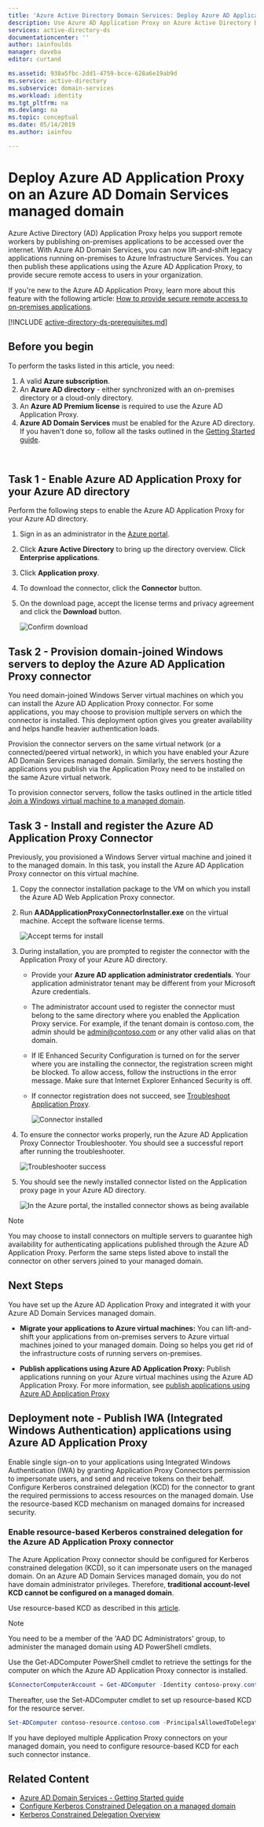 ```yaml
---
title: 'Azure Active Directory Domain Services: Deploy Azure AD Application Proxy | Microsoft Docs'
description: Use Azure AD Application Proxy on Azure Active Directory Domain Services managed domains
services: active-directory-ds
documentationcenter: ''
author: iainfoulds
manager: daveba
editor: curtand

ms.assetid: 938a5fbc-2dd1-4759-bcce-628a6e19ab9d
ms.service: active-directory
ms.subservice: domain-services
ms.workload: identity
ms.tgt_pltfrm: na
ms.devlang: na
ms.topic: conceptual
ms.date: 05/14/2019
ms.author: iainfou

---
```


# Deploy Azure AD Application Proxy on an Azure AD Domain Services managed domain
Azure Active Directory (AD) Application Proxy helps you support remote workers by publishing on-premises applications to be accessed over the internet. With Azure AD Domain Services, you can now lift-and-shift legacy applications running on-premises to Azure Infrastructure Services. You can then publish these applications using the Azure AD Application Proxy, to provide secure remote access to users in your organization.

If you're new to the Azure AD Application Proxy, learn more about this feature with the following article:
[How to provide secure remote access to on-premises applications](../active-directory/manage-apps/application-proxy.md).

[!INCLUDE [active-directory-ds-prerequisites.md](../../includes/active-directory-ds-prerequisites.md)]

## Before you begin
To perform the tasks listed in this article, you need:

1. A valid **Azure subscription**.
2. An **Azure AD directory** - either synchronized with an on-premises directory or a cloud-only directory.
3. An **Azure AD Premium license** is required to use the Azure AD Application Proxy.
4. **Azure AD Domain Services** must be enabled for the Azure AD directory. If you haven't done so, follow all the tasks outlined in the [Getting Started guide](tutorial-create-instance.md).

<br>

## Task 1 - Enable Azure AD Application Proxy for your Azure AD directory
Perform the following steps to enable the Azure AD Application Proxy for your Azure AD directory.

1. Sign in as an administrator in the [Azure portal](https://portal.azure.com).

2. Click **Azure Active Directory** to bring up the directory overview. Click **Enterprise applications**.

3. Click **Application proxy**.

4. To download the connector, click the **Connector** button.

5. On the download page, accept the license terms and privacy agreement and click the **Download** button.

    ![Confirm download](./media/app-proxy/app-proxy-enabled-confirm-download.png)


## Task 2 - Provision domain-joined Windows servers to deploy the Azure AD Application Proxy connector
You need domain-joined Windows Server virtual machines on which you can install the Azure AD Application Proxy connector. For some applications, you may choose to provision multiple servers on which the connector is installed. This deployment option gives you greater availability and helps handle heavier authentication loads.

Provision the connector servers on the same virtual network (or a connected/peered virtual network), in which you have enabled your Azure AD Domain Services managed domain. Similarly, the servers hosting the applications you publish via the Application Proxy need to be installed on the same Azure virtual network.

To provision connector servers, follow the tasks outlined in the article titled [Join a Windows virtual machine to a managed domain](active-directory-ds-admin-guide-join-windows-vm.md).


## Task 3 - Install and register the Azure AD Application Proxy Connector
Previously, you provisioned a Windows Server virtual machine and joined it to the managed domain. In this task, you install the Azure AD Application Proxy connector on this virtual machine.

1. Copy the connector installation package to the VM on which you install the Azure AD Web Application Proxy connector.

2. Run **AADApplicationProxyConnectorInstaller.exe** on the virtual machine. Accept the software license terms.

    ![Accept terms for install](./media/app-proxy/app-proxy-install-connector-terms.png)
3. During installation, you are prompted to register the connector with the Application Proxy of your Azure AD directory.
   * Provide your **Azure AD application administrator credentials**. Your application administrator tenant may be different from your Microsoft Azure credentials.
   * The administrator account used to register the connector must belong to the same directory where you enabled the Application Proxy service. For example, if the tenant domain is contoso.com, the admin should be admin@contoso.com or any other valid alias on that domain.
   * If IE Enhanced Security Configuration is turned on for the server where you are installing the connector, the registration screen might be blocked. To allow access, follow the instructions in the error message. Make sure that Internet Explorer Enhanced Security is off.
   * If connector registration does not succeed, see [Troubleshoot Application Proxy](../active-directory/manage-apps/application-proxy-troubleshoot.md).

     ![Connector installed](./media/app-proxy/app-proxy-connector-installed.png)
4. To ensure the connector works properly, run the Azure AD Application Proxy Connector Troubleshooter. You should see a successful report after running the troubleshooter.

    ![Troubleshooter success](./media/app-proxy/app-proxy-connector-troubleshooter.png)
5. You should see the newly installed connector listed on the Application proxy page in your Azure AD directory.

    ![In the Azure portal, the installed connector shows as being available](./media/app-proxy/app-proxy-connector-page.png)

> [!NOTE]
> You may choose to install connectors on multiple servers to guarantee high availability for authenticating applications published through the Azure AD Application Proxy. Perform the same steps listed above to install the connector on other servers joined to your managed domain.
>
>

## Next Steps
You have set up the Azure AD Application Proxy and integrated it with your Azure AD Domain Services managed domain.

* **Migrate your applications to Azure virtual machines:** You can lift-and-shift your applications from on-premises servers to Azure virtual machines joined to your managed domain. Doing so helps you get rid of the infrastructure costs of running servers on-premises.

* **Publish applications using Azure AD Application Proxy:** Publish applications running on your Azure virtual machines using the Azure AD Application Proxy. For more information, see [publish applications using Azure AD Application Proxy](../active-directory/manage-apps/application-proxy-publish-azure-portal.md)


## Deployment note - Publish IWA (Integrated Windows Authentication) applications using Azure AD Application Proxy
Enable single sign-on to your applications using Integrated Windows Authentication (IWA) by granting Application Proxy Connectors permission to impersonate users, and send and receive tokens on their behalf. Configure Kerberos constrained delegation (KCD) for the connector to grant the required permissions to access resources on the managed domain. Use the resource-based KCD mechanism on managed domains for increased security.


### Enable resource-based Kerberos constrained delegation for the Azure AD Application Proxy connector
The Azure Application Proxy connector should be configured for Kerberos constrained delegation (KCD), so it can impersonate users on the managed domain. On an Azure AD Domain Services managed domain, you do not have domain administrator privileges. Therefore, **traditional account-level KCD cannot be configured on a managed domain**.

Use resource-based KCD as described in this [article](deploy-kcd.md).

> [!NOTE]
> You need to be a member of the 'AAD DC Administrators' group, to administer the managed domain using AD PowerShell cmdlets.
>
>

Use the Get-ADComputer PowerShell cmdlet to retrieve the settings for the computer on which the Azure AD Application Proxy connector is installed.
```powershell
$ConnectorComputerAccount = Get-ADComputer -Identity contoso-proxy.contoso.com
```

Thereafter, use the Set-ADComputer cmdlet to set up resource-based KCD for the resource server.
```powershell
Set-ADComputer contoso-resource.contoso.com -PrincipalsAllowedToDelegateToAccount $ConnectorComputerAccount
```

If you have deployed multiple Application Proxy connectors on your managed domain, you need to configure resource-based KCD for each such connector instance.


## Related Content
* [Azure AD Domain Services - Getting Started guide](tutorial-create-instance.md)
* [Configure Kerberos Constrained Delegation on a managed domain](deploy-kcd.md)
* [Kerberos Constrained Delegation Overview](https://technet.microsoft.com/library/jj553400.aspx)
